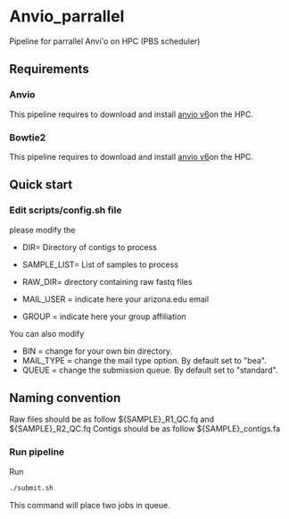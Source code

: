 # Anvio_parrallel
Pipeline for parrallel Anvi'o on HPC (PBS scheduler) 

## Requirements

### Anvio
This pipeline requires to download and install [anvio v6](http://merenlab.org/2016/06/26/installation-v2/)on the HPC. 
### Bowtie2
This pipeline requires to download and install [anvio v6](http://bowtie-bio.sourceforge.net/bowtie2/manual.shtml)on the HPC.

## Quick start

### Edit scripts/config.sh file

please modify the

  - DIR= Directory of contigs to process
  - SAMPLE_LIST= List of samples to process
  - RAW_DIR= directory containing raw fastq files

  - MAIL_USER = indicate here your arizona.edu email
  - GROUP = indicate here your group affiliation

You can also modify

  - BIN = change for your own bin directory.
  - MAIL_TYPE = change the mail type option. By default set to "bea".
  - QUEUE = change the submission queue. By default set to "standard".

## Naming convention
Raw files should be as follow ${SAMPLE}_R1_QC.fq and ${SAMPLE}_R2_QC.fq
Contigs should be as follow ${SAMPLE}_contigs.fa

  ### Run pipeline
  
  Run 
  ```bash
  ./submit.sh
  ```
  This command will place two jobs in queue.
